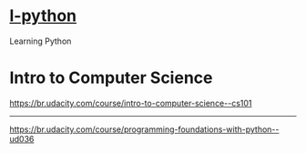 # [l-python](README.md)
Learning Python


# Intro to Computer Science
https://br.udacity.com/course/intro-to-computer-science--cs101


---

https://br.udacity.com/course/programming-foundations-with-python--ud036


